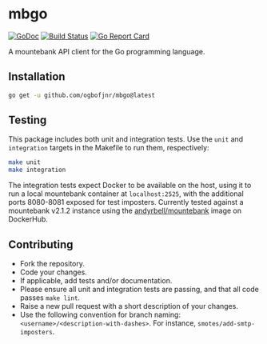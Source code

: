 # mbgo

[![GoDoc](https://godoc.org/github.com/ogbofjnr/mbgo?status.svg)](https://godoc.org/github.com/ogbofjnr/mbgo) [![Build Status](https://travis-ci.org/senseyeio/mbgo.svg?branch=master)](https://travis-ci.org/senseyeio/mbgo) [![Go Report Card](https://goreportcard.com/badge/github.com/ogbofjnr/mbgo)](https://goreportcard.com/report/github.com/ogbofjnr/mbgo)

A mountebank API client for the Go programming language.

## Installation

```sh
go get -u github.com/ogbofjnr/mbgo@latest
```

## Testing

This package includes both unit and integration tests. Use the `unit` and `integration` targets in the Makefile to run them, respectively:

```sh
make unit
make integration
```

The integration tests expect Docker to be available on the host, using it to run a local mountebank container at 
`localhost:2525`, with the additional ports 8080-8081 exposed for test imposters. Currently tested against a mountebank 
v2.1.2 instance using the [andyrbell/mountebank](https://hub.docker.com/r/andyrbell/mountebank) image on DockerHub.

## Contributing

* Fork the repository.
* Code your changes.
* If applicable, add tests and/or documentation.
* Please ensure all unit and integration tests are passing, and that all code passes `make lint`.
* Raise a new pull request with a short description of your changes.
* Use the following convention for branch naming: `<username>/<description-with-dashes>`. For instance, `smotes/add-smtp-imposters`.

